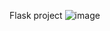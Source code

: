 Flask project
![image](https://github.com/user-attachments/assets/280fa57f-53f0-4b25-bdaf-64e446623eac)
